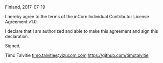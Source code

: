 Finland, 2017-07-19

I hereby agree to the terms of the inCore Individual Contributor License
Agreement v1.0.

I declare that I am authorized and able to make this agreement and sign this
declaration.

Signed,

Timo Talvitie timo.talvitie@vizucom.com https://github.com/timotalvitie
